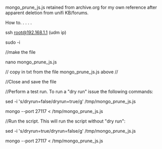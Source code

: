 mongo_prune_js.js retained from archive.org for my own reference after apparent deletion from unifi KB/forums.

How to. . . . . 

ssh root@192.168.1.1 (udm ip)

sudo -i

//make the file

nano mongo_prune_js.js

// copy in txt from the file mongo_prune_js.js above //

//Close and save the file

//Perform a test run. To run a "dry run" issue the following commands:

sed -i 's/dryrun=false/dryrun=true/g' /tmp/mongo_prune_js.js

mongo --port 27117 < /tmp/mongo_prune_js.js


//Run the script. This will run the script without "dry run":

sed -i 's/dryrun=true/dryrun=false/g' /tmp/mongo_prune_js.js

mongo --port 27117 < /tmp/mongo_prune_js.js
